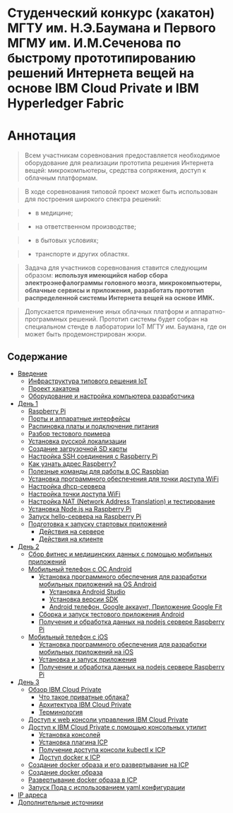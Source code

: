 # Cтуденческий конкурс (хакатон) МГТУ им. Н.Э.Баумана и Первого МГМУ им. И.М.Сеченова по быстрому прототипированию решений Интернета вещей на основе IBM Cloud Private и IBM Hyperledger Fabric

# Аннотация <a name="0"></a>

> Всем участникам соревнования предоставляется необходимое оборудование для реализации прототипа решения Интернета вещей: микрокомпьютеры, средства сопряжения, доступ к облачным платформам. 

> В ходе соревнования типовой проект может быть использован для построения широкого спектра решений: 

> - в медицине; 

> - на ответственном производстве; 

> - в бытовых условиях; 

> - транспорте и других областях.

> Задача для участников соревнования ставится следующим образом: **используя имеющийся набор сбора электроэнефалограммы головного мозга, микрокомпьютеры, облачные сервисы и приложения, разработать прототип распределенной системы Интернета вещей на основе ИМК.** 

> Допускается применение иных облачных платформ и аппаратно-программных решений. Прототип системы будет собран на специальном стенде в лаборатории IoT МГТУ им. Баумана, где он может быть продемонстрирован жюри. 

## Содержание
- [Введение](#1)
	- [Инфраструктура типового решения IoT](#11)
	- [Проект хакатона](#11)
	- [Оборудование и настройка компьютера разработчика](#12)
- [День 1](#day1)
	- [Raspberry Pi](#21)
	- [Порты и аппаратные интерфейсы](#22)
	- [Распиновка платы и подключение питания](#23)
	- [Разбор тестового примера](#25) 
	- [Установка русской локализации](#250) 
	- [Создание загрузочной SD карты](#251) 
	- [Настройка SSH соединения с Raspberry Pi](#26)
	- [Как узнать адрес Raspberry?](#27)
	- [Полезные команды для работы в ОС Raspbian](#28)
	- [Установка программного обеспечения для точки доступа WiFi](#29)
	- [Настройка dhcp-сервера](#2a)
	- [Настройка точки доступа WiFi](#2b)
	- [Настройка NAT (Network Address Translation) и тестирование](#2c)
	- [Установка Node.js на Raspberry Pi](#2d)
	- [Запуск hello-сервера на Raspberry Pi](#2e)
	- [Подготовка к запуску стартовых приложений](#2f)
		- [Действия на сервере](#2f01)
		- [Действия на клиенте](#2f02)
- [День 2](#day2)
	- [Сбор фитнес и медицинских данных с помощью мобильных приложений](#31)
	- [Мобильный телефон с ОС Android](#32)
		- [Установка программного обеспечения для разработки мобильных приложений на OS Android](#321)
			- [Установка Android Studio](#3211)
			- [Установка версии SDK](#3212)
			- [Android телефон, Google аккаунт, Приложение Google Fit](#3213)
		- [Сборка и запуск тестового приложения Android](#322)
		- [Получение и обработка данных на nodejs сервере Raspberry Pi ](#331)
	- [Мобильный телефон с iOS](#33)
		- [Установка программного обеспечения для разработки мобильных приложений на iOS](#331)
		- [Установка и запуск приложения](#332)
		- [Получение и обработка данных на nodejs сервере Raspberry Pi ](#333)
- [День 3](#day3)
	- [Обзор IBM Cloud Private](#41)
		- [Что такое приватные облака?](#411)
		- [Архитектура IBM Cloud Private](#412)
		- [Терминология](#413)
	- [Доступ к web консоли управления IBM Cloud Private](#42)
	- [Доступ к IBM Cloud Private с помощью консольных утилит](#43)
		- [Установка консолей](#431)
		- [Установка плагина ICP](#432)
		- [Получение доступа консоли kubectl к ICP](#433)
		- [Доступ docker к ICP](#434)
	- [Создание docker образа и его развертывание на ICP](#44)
	- [Создание docker образа](#441)
	- [Развертывание docker образа в ICP](#442)
	- [Запуск Пода с использованием yaml конфигурации](#443)
- [IP адреса](#99)
- [Дополнительные источники](#a001)
